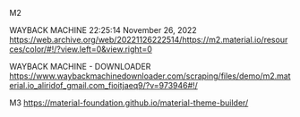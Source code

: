 M2 

WAYBACK MACHINE 
22:25:14 November 26, 2022
https://web.archive.org/web/20221126222514/https://m2.material.io/resources/color/#!/?view.left=0&view.right=0

WAYBACK MACHINE - DOWNLOADER
https://www.waybackmachinedownloader.com/scraping/files/demo/m2.material.io_aliridof_gmail.com_fioitjaeq9/?v=973946#!/



M3
https://material-foundation.github.io/material-theme-builder/

